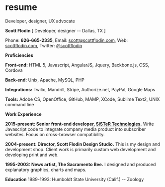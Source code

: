 # resume
Developer, designer, UX advocate


**Scott Flodin** [ Developer, designer -- Dallas, TX ]

Phone: **626-665-2335**, Email: [scott@scottflodin.com](mailto:scott@scottflodin.com "email"), Web: [scottflodin.com](http://scottflodin.com "website"), Twitter: [@scottflodin](http://twitter.com/scottflodin "twitter")


**Proficiencies**

**Front-end:** HTML 5, Javascript, AngularJS, Jquery, Backbone.js, CSS, Cordova

**Back-end:** Unix, Apache, MySQL, PHP

**Integrations:** Twilio, Mandrill, Stripe, Authorize.net, PayPal, Google Maps

**Tools:** Adobe CS, OpenOffice, GitHub, MAMP, XCode, Sublime Text2, UNIX command line


**Work Experience**

**2015-present: Senior front-end developer, [SiSTeR Technologies](http://sister.tv "website").** Write Javascript code to integrate company media product into subscriber websites. Focus on cross-browser compatibility.

**2004-present: Director, Scott Flodin Design Studio.** This is my design and development shop. Client work is primarily custom web development and developing print and web.

**1995-2003: News artist, The Sacramento Bee.** I designed and produced explanatory graphics, charts and maps. 


**Education**
1989-1993: Humboldt State University (Calif.) -- Zoology
